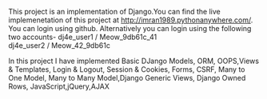 This project is an implementation of Django.You can find the live implemenetation of this project at http://imran1989.pythonanywhere.com/. You can login using github. Alternatively you can login using the following two accounts-
dj4e_user1 / Meow_9db61c_41  
dj4e_user2 / Meow_42_9db61c 

In this project I have implemented Basic DJango Models, ORM, OOPS,Views & Templates, Login & Logout, Session & Cookies, Forms, CSRF, Many to One Model, Many to Many Model,Django Generic Views, Django Owned Rows, JavaScript,jQuery,AJAX
